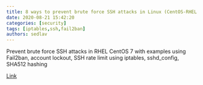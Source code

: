 ```yaml
---
title: 8 ways to prevent brute force SSH attacks in Linux (CentOS-RHEL 7)
date: 2020-08-21 15:42:20
categories: [security]
tags: [iptables,ssh,fail2ban]
authors: sedlav
---
```


Prevent brute force SSH attacks in RHEL CentOS 7 with examples using Fail2ban, account lockout, SSH rate limit using iptables, sshd\_config, SHA512 hashing

[Link](https://www.golinuxcloud.com/prevent-brute-force-ssh-attacks-centos-linux/)
